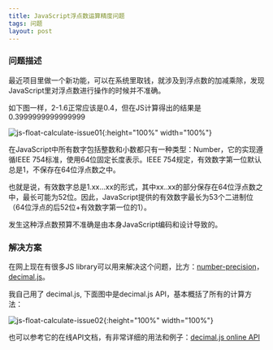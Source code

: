 ```yaml
---
title: JavaScript浮点数运算精度问题
tags: 问题
layout: post
---
```



### 问题描述

最近项目里做一个新功能，可以在系统里取钱，就涉及到浮点数的加减乘除，发现JavaScript里对浮点数进行操作的时候并不准确。

如下图一样，2-1.6正常应该是0.4，但在JS计算得出的结果是0.3999999999999999

![js-float-calculate-issue01]( https://limeii.github.io/assets/images/posts/issues/js-float-calculate-issue01.png){:height="100%" width="100%"}


在JavaScript中所有数字包括整数和小数都只有一种类型：Number，它的实现遵循IEEE 754标准，使用64位固定长度表示。IEEE 754规定，有效数字第一位默认总是1，不保存在64位浮点数之中。

也就是说，有效数字总是1.xx…xx的形式，其中xx..xx的部分保存在64位浮点数之中，最长可能为52位。因此，JavaScript提供的有效数字最长为53个二进制位（64位浮点的后52位+有效数字第一位的1）。


发生这种浮点数预算不准确是由本身JavaScript编码和设计导致的。


### 解决方案

在网上现在有很多JS library可以用来解决这个问题，比方：[number-precision](https://github.com/nefe/number-precision)，[decimal.js](https://github.com/MikeMcl/decimal.js)。

我自己用了 decimal.js, 下面图中是decimal.js API，基本概括了所有的计算方法：

![js-float-calculate-issue02]( https://limeii.github.io/assets/images/posts/issues/js-float-calculate-issue02.png){:height="100%" width="100%"}


也可以参考它的在线API文档，有非常详细的用法和例子：[decimal.js online API](https://mikemcl.github.io/decimal.js/)
